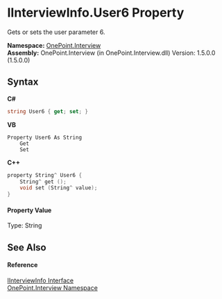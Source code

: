 # IInterviewInfo.User6 Property 
 

Gets or sets the user parameter 6.

**Namespace:**&nbsp;<a href="N_OnePoint_Interview">OnePoint.Interview</a><br />**Assembly:**&nbsp;OnePoint.Interview (in OnePoint.Interview.dll) Version: 1.5.0.0 (1.5.0.0)

## Syntax

**C#**<br />
``` C#
string User6 { get; set; }
```

**VB**<br />
``` VB
Property User6 As String
	Get
	Set
```

**C++**<br />
``` C++
property String^ User6 {
	String^ get ();
	void set (String^ value);
}
```


#### Property Value
Type: String

## See Also


#### Reference
<a href="T_OnePoint_Interview_IInterviewInfo">IInterviewInfo Interface</a><br /><a href="N_OnePoint_Interview">OnePoint.Interview Namespace</a><br />